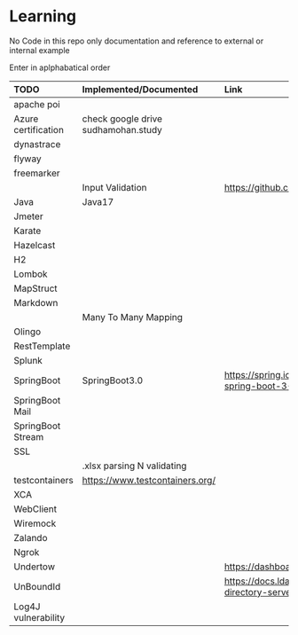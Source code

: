 # Learning
No Code in this repo only documentation and reference to external or internal example

Enter in aplphabatical order

| TODO                          | Implemented/Documented        | Link         |
| :-----------                  | :-----------                  | :-------------|
| apache poi |||
| Azure certification | check google drive sudhamohan.study||
| dynastrace |||
| flyway |||
| freemarker |||
|                               | Input Validation              | https://github.com/sudhamohangithub/InputValidation |
| Java |Java17|| 
| Jmeter |||
| Karate |||
| Hazelcast |||
| H2 |||
| Lombok |||
| MapStruct                     |                               | |
| Markdown                      |                               | |
|                               | Many To Many Mapping          | |
| Olingo | 
| RestTemplate |||
| Splunk |||
| SpringBoot| SpringBoot3.0|https://spring.io/blog/2022/05/24/preparing-for-spring-boot-3-0 |
| SpringBoot Mail |||
| SpringBoot Stream |||
| SSL |||
|                               | .xlsx parsing N validating    | |
| testcontainers | https://www.testcontainers.org/ ||
| XCA |||
| WebClient|||
| Wiremock|||
| Zalando |||
| Ngrok|||
| Undertow|| https://dashboard.ngrok.com/get-started/setup
| UnBoundId ||https://docs.ldap.com/ldap-sdk/docs/in-memory-directory-server.html|
| Log4J vulnerability|||

    
